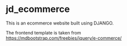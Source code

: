 # jd_ecommerce
This is an ecommerce website built using DJANGO.

The frontend template is taken from https://mdbootstrap.com/freebies/jquery/e-commerce/
